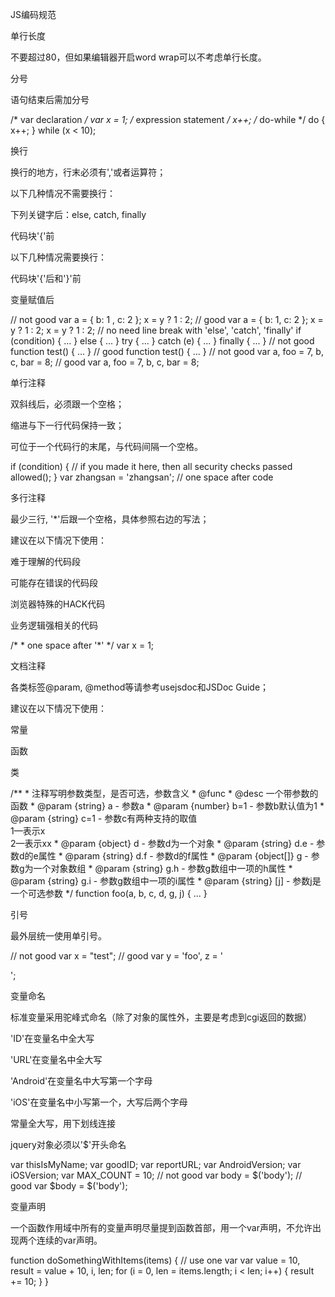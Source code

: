 
JS编码规范

单行长度

不要超过80，但如果编辑器开启word wrap可以不考虑单行长度。

分号

语句结束后需加分号

/* var declaration */ var x = 1; /* expression statement */ x++; /* do-while */ do { x++; } while (x < 10);

换行

换行的地方，行末必须有','或者运算符；

以下几种情况不需要换行：

下列关键字后：else, catch, finally

代码块'{'前

以下几种情况需要换行：

代码块'{'后和'}'前

变量赋值后

// not good var a = { b: 1 , c: 2 }; x = y ? 1 : 2; // good var a = { b: 1, c: 2 }; x = y ? 1 : 2; x = y ? 1 : 2; // no need line break with 'else', 'catch', 'finally' if (condition) { ... } else { ... } try { ... } catch (e) { ... } finally { ... } // not good function test() { ... } // good function test() { ... } // not good var a, foo = 7, b, c, bar = 8; // good var a, foo = 7, b, c, bar = 8;

单行注释

双斜线后，必须跟一个空格；

缩进与下一行代码保持一致；

可位于一个代码行的末尾，与代码间隔一个空格。

if (condition) { // if you made it here, then all security checks passed allowed(); } var zhangsan = 'zhangsan'; // one space after code

多行注释

最少三行, '*'后跟一个空格，具体参照右边的写法；

建议在以下情况下使用：

难于理解的代码段

可能存在错误的代码段

浏览器特殊的HACK代码

业务逻辑强相关的代码

/* * one space after '*' */ var x = 1;

文档注释

各类标签@param, @method等请参考usejsdoc和JSDoc Guide；

建议在以下情况下使用：

常量

函数

类

/** * 注释写明参数类型，是否可选，参数含义 * @func * @desc 一个带参数的函数 * @param {string} a - 参数a * @param {number} b=1 - 参数b默认值为1 * @param {string} c=1 - 参数c有两种支持的取值</br>1—表示x</br>2—表示xx * @param {object} d - 参数d为一个对象 * @param {string} d.e - 参数d的e属性 * @param {string} d.f - 参数d的f属性 * @param {object[]} g - 参数g为一个对象数组 * @param {string} g.h - 参数g数组中一项的h属性 * @param {string} g.i - 参数g数组中一项的i属性 * @param {string} [j] - 参数j是一个可选参数 */ function foo(a, b, c, d, g, j) { ... }

引号

最外层统一使用单引号。

// not good var x = "test"; // good var y = 'foo', z = '<div id="test"></div>';

变量命名

标准变量采用驼峰式命名（除了对象的属性外，主要是考虑到cgi返回的数据）

'ID'在变量名中全大写

'URL'在变量名中全大写

'Android'在变量名中大写第一个字母

'iOS'在变量名中小写第一个，大写后两个字母

常量全大写，用下划线连接

jquery对象必须以'$'开头命名

var thisIsMyName; var goodID; var reportURL; var AndroidVersion; var iOSVersion; var MAX_COUNT = 10; // not good var body = $('body'); // good var $body = $('body');

变量声明

一个函数作用域中所有的变量声明尽量提到函数首部，用一个var声明，不允许出现两个连续的var声明。

function doSomethingWithItems(items) { // use one var var value = 10, result = value + 10, i, len; for (i = 0, len = items.length; i < len; i++) { result += 10; } }

